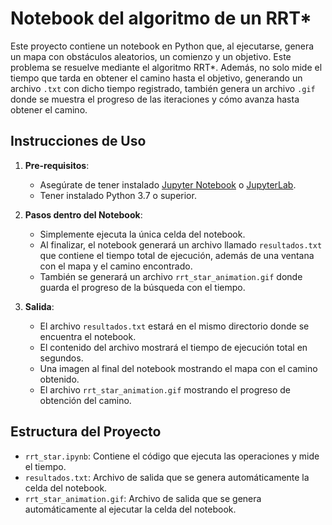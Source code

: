 # Notebook del algoritmo de un RRT*

Este proyecto contiene un notebook en Python que, al ejecutarse, genera un mapa con obstáculos aleatorios, un comienzo y un objetivo. Este problema se resuelve mediante el algoritmo RRT*. Además, no solo mide el tiempo que tarda en obtener el camino hasta el objetivo, generando un archivo `.txt` con dicho tiempo registrado, también genera un archivo `.gif` donde se muestra el progreso de las iteraciones y cómo avanza hasta obtener el camino.

## Instrucciones de Uso

1. **Pre-requisitos**:
   - Asegúrate de tener instalado [Jupyter Notebook](https://jupyter.org/) o [JupyterLab](https://jupyter.org/install).
   - Tener instalado Python 3.7 o superior.

3. **Pasos dentro del Notebook**:
   - Simplemente ejecuta la única celda del notebook. 
   - Al finalizar, el notebook generará un archivo llamado `resultados.txt` que contiene el tiempo total de ejecución, además de una ventana con el mapa y el camino encontrado.
   - También se generará un archivo `rrt_star_animation.gif` donde guarda el progreso de la búsqueda con el tiempo.

4. **Salida**:
   - El archivo `resultados.txt` estará en el mismo directorio donde se encuentra el notebook.
   - El contenido del archivo mostrará el tiempo de ejecución total en segundos.
   - Una imagen al final del notebook mostrando el mapa con el camino obtenido.
   - El archivo `rrt_star_animation.gif` mostrando el progreso de obtención del camino.

## Estructura del Proyecto

- `rrt_star.ipynb`: Contiene el código que ejecuta las operaciones y mide el tiempo.
- `resultados.txt`: Archivo de salida que se genera automáticamente la celda del notebook.
- `rrt_star_animation.gif`: Archivo de salida que se genera automáticamente al ejecutar la celda del notebook.
